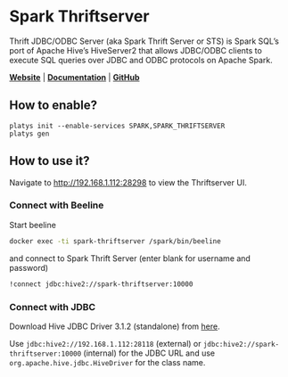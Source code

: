 # Spark Thriftserver

Thrift JDBC/ODBC Server (aka Spark Thrift Server or STS) is Spark SQL’s port of Apache Hive’s HiveServer2 that allows JDBC/ODBC clients to execute SQL queries over JDBC and ODBC protocols on Apache Spark.

**[Website](https://spark.apache.org/)** | **[Documentation](https://spark.apache.org/docs/latest/sql-distributed-sql-engine.html#running-the-thrift-jdbcodbc-server)** | **[GitHub](https://github.com/apache/spark/tree/master/sql/hive-thriftserver)**

## How to enable?

```
platys init --enable-services SPARK,SPARK_THRIFTSERVER
platys gen
```

## How to use it?

Navigate to <http://192.168.1.112:28298> to view the Thriftserver UI.

### Connect with Beeline

Start beeline

```bash
docker exec -ti spark-thriftserver /spark/bin/beeline
```

and connect to Spark Thrift Server (enter blank for username and password)

```bash
!connect jdbc:hive2://spark-thriftserver:10000
```

### Connect with JDBC

Download Hive JDBC Driver 3.1.2 (standalone) from [here](https://repo.maven.apache.org/maven2/org/apache/hive/hive-jdbc/3.1.2/hive-jdbc-3.1.2-standalone.jar).

Use `jdbc:hive2://192.168.1.112:28118` (external) or `jdbc:hive2://spark-thriftserver:10000` (internal) for the JDBC URL and use `org.apache.hive.jdbc.HiveDriver` for the class name. 
